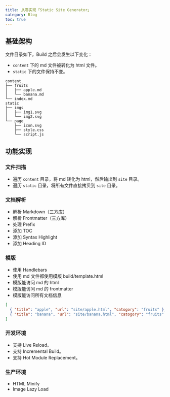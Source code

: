 ```yaml
---
title: 从零实现「Static Site Generator」
category: Blog
toc: true
---
```


## 基础架构

文件目录如下，Build 之后会发生以下变化：

- `content` 下的 md 文件被转化为 html 文件。
- `static` 下的文件保持不变。

```tree
content
├── fruits
│   ├── apple.md
│   └── banana.md
└── index.md
static
├── imgs
│   ├── img1.svg
│   └── img2.svg
└── page
    ├── icon.svg
    ├── style.css
    └── script.js
```

## 功能实现

### 文件扫描

- 遍历 `content` 目录，将 md 转化为 html，然后输出到 `site` 目录。
- 遍历 `static` 目录，将所有文件直接拷贝到 `site` 目录。

### 文档解析

- 解析 Markdown（三方库）
- 解析 Frontmatter（三方库）
- 处理 Prefix
- 添加 TOC
- 添加 Syntax Highlight
- 添加 Heading ID

### 模版

- 使用 Handlebars
- 使用 md 文件都使用模版 build/template.html
- 模版能访问 md 的 html
- 模版能访问 md 的 frontmatter
- 模版能访问所有文档信息

```json
[
  { "title": "apple", "url": "site/apple.html", "catogory": "fruits" },
  { "title": "banana", "url": "site/banana.html", "catogory": "fruits" }
]
```

### 开发环境

- 支持 Live Reload。
- 支持 Incremental Build。
- 支持 Hot Module Replacement。

### 生产环境

- HTML Minify
- Image Lazy Load

